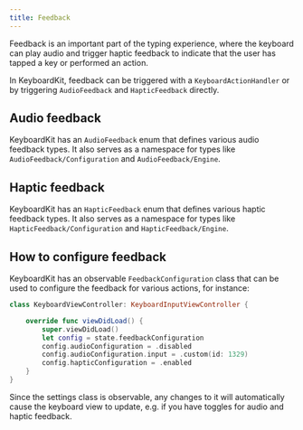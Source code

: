 ```yaml
---
title: Feedback
---
```


Feedback is an important part of the typing experience, where the keyboard can play audio and trigger haptic feedback to indicate that the user has tapped a key or performed an action.

In KeyboardKit, feedback can be triggered with a ``KeyboardActionHandler`` or by triggering ``AudioFeedback`` and ``HapticFeedback`` directly.



## Audio feedback

KeyboardKit has an ``AudioFeedback`` enum that defines various audio feedback types. It also serves as a namespace for types like ``AudioFeedback/Configuration`` and ``AudioFeedback/Engine``.



## Haptic feedback

KeyboardKit has an ``HapticFeedback`` enum that defines various haptic feedback types. It also serves as a namespace for types like ``HapticFeedback/Configuration`` and ``HapticFeedback/Engine``.



## How to configure feedback

KeyboardKit has an observable ``FeedbackConfiguration`` class that can be used to configure the feedback for various actions, for instance:

```swift
class KeyboardViewController: KeyboardInputViewController {

    override func viewDidLoad() {
        super.viewDidLoad()
        let config = state.feedbackConfiguration 
        config.audioConfiguration = .disabled
        config.audioConfiguration.input = .custom(id: 1329)
        config.hapticConfiguration = .enabled
    }
}
```

Since the settings class is observable, any changes to it will automatically cause the keyboard view to update, e.g. if you have toggles for audio and haptic feedback.